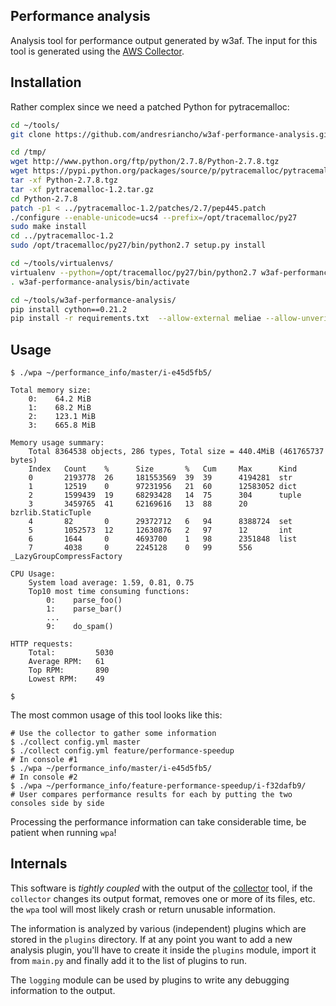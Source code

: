 ## Performance analysis

Analysis tool for performance output generated by w3af. The input for this tool 
is generated using the [AWS Collector](https://github.com/andresriancho/collector).

## Installation

Rather complex since we need a patched Python for pytracemalloc:

```bash
cd ~/tools/
git clone https://github.com/andresriancho/w3af-performance-analysis.git

cd /tmp/
wget http://www.python.org/ftp/python/2.7.8/Python-2.7.8.tgz
wget https://pypi.python.org/packages/source/p/pytracemalloc/pytracemalloc-1.2.tar.gz
tar -xf Python-2.7.8.tgz
tar -xf pytracemalloc-1.2.tar.gz
cd Python-2.7.8
patch -p1 < ../pytracemalloc-1.2/patches/2.7/pep445.patch
./configure --enable-unicode=ucs4 --prefix=/opt/tracemalloc/py27
sudo make install
cd ../pytracemalloc-1.2
sudo /opt/tracemalloc/py27/bin/python2.7 setup.py install

cd ~/tools/virtualenvs/
virtualenv --python=/opt/tracemalloc/py27/bin/python2.7 w3af-performance-analysis
. w3af-performance-analysis/bin/activate

cd ~/tools/w3af-performance-analysis/
pip install cython==0.21.2
pip install -r requirements.txt  --allow-external meliae --allow-unverified meliae
```

## Usage

```console
$ ./wpa ~/performance_info/master/i-e45d5fb5/

Total memory size:
	0:    64.2 MiB
	1:    68.2 MiB
	2:    123.1 MiB
	3:    665.8 MiB

Memory usage summary:
	Total 8364538 objects, 286 types, Total size = 440.4MiB (461765737 bytes)
	Index   Count    %      Size       %   Cum     Max      Kind
	0       2193778  26     181553569  39  39      4194281  str
	1       12519    0      97231956   21  60      12583052 dict
	2       1599439  19     68293428   14  75      304      tuple
	3       3459765  41     62169616   13  88      20       bzrlib.StaticTuple
	4       82       0      29372712   6   94      8388724  set
	5       1052573  12     12630876   2   97      12       int
	6       1644     0      4693700    1   98      2351848  list
	7       4038     0      2245128    0   99      556      _LazyGroupCompressFactory

CPU Usage:
	System load average: 1.59, 0.81, 0.75
	Top10 most time consuming functions:
		0:    parse_foo()
		1:    parse_bar()
		...
		9:    do_spam()

HTTP requests:
	Total:         5030
	Average RPM:   61
	Top RPM:	   890
	Lowest RPM:	   49

$
```

The most common usage of this tool looks like this:

```console
# Use the collector to gather some information
$ ./collect config.yml master
$ ./collect config.yml feature/performance-speedup
# In console #1
$ ./wpa ~/performance_info/master/i-e45d5fb5/
# In console #2
$ ./wpa ~/performance_info/feature-performance-speedup/i-f32dafb9/
# User compares performance results for each by putting the two consoles side by side
```

Processing the performance information can take considerable time, be patient when running `wpa`!

## Internals

This software is *tightly coupled* with the output of the
[collector](https://github.com/andresriancho/collector) tool, if the `collector`
changes its output format, removes one or more of its files, etc. the `wpa` tool
will most likely crash or return unusable information.

The information is analyzed by various (independent) plugins which are stored
in the `plugins` directory. If at any point you want to add a new analysis
plugin, you'll have to create it inside the `plugins` module, import it from
`main.py` and finally add it to the list of plugins to run.

The `logging` module can be used by plugins to write any debugging information to
the output.

